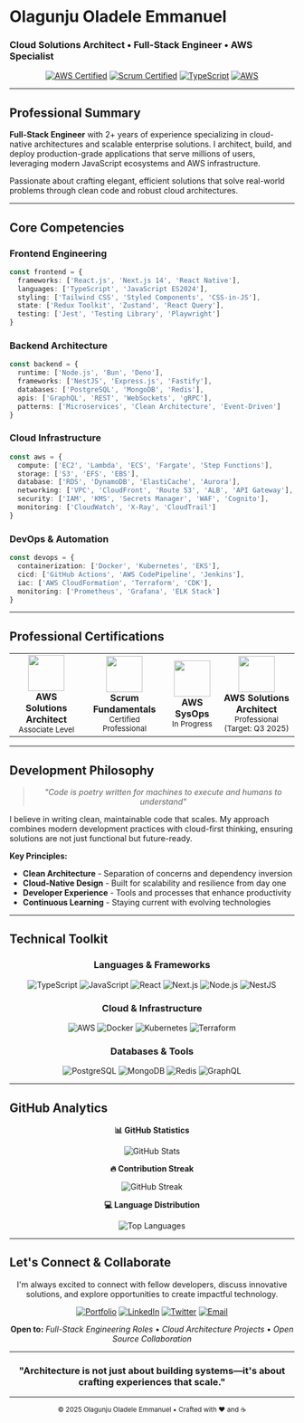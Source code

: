 # Olagunju Oladele Emmanuel
### Cloud Solutions Architect • Full-Stack Engineer • AWS Specialist

<div align="center">

[![AWS Certified](https://img.shields.io/badge/AWS-Solutions%20Architect-FF9900?style=for-the-badge&logo=amazon-aws&logoColor=white)](https://aws.amazon.com/certification/)
[![Scrum Certified](https://img.shields.io/badge/Scrum-Fundamentals%20Certified-0052CC?style=for-the-badge&logo=scrumalliance&logoColor=white)](https://www.scrumalliance.org/)
[![TypeScript](https://img.shields.io/badge/TypeScript-Expert-3178C6?style=for-the-badge&logo=typescript&logoColor=white)](https://www.typescriptlang.org/)
[![AWS](https://img.shields.io/badge/AWS-Cloud%20Native-232F3E?style=for-the-badge&logo=amazon-aws&logoColor=white)](https://aws.amazon.com/)

</div>

---

## **Professional Summary**

**Full-Stack Engineer** with 2+ years of experience specializing in cloud-native architectures and scalable enterprise solutions. I architect, build, and deploy production-grade applications that serve millions of users, leveraging modern JavaScript ecosystems and AWS infrastructure.

Passionate about crafting elegant, efficient solutions that solve real-world problems through clean code and robust cloud architectures.

---

## **Core Competencies**

### **Frontend Engineering**
```typescript
const frontend = {
  frameworks: ['React.js', 'Next.js 14', 'React Native'],
  languages: ['TypeScript', 'JavaScript ES2024'],
  styling: ['Tailwind CSS', 'Styled Components', 'CSS-in-JS'],
  state: ['Redux Toolkit', 'Zustand', 'React Query'],
  testing: ['Jest', 'Testing Library', 'Playwright']
}
```

### **Backend Architecture**
```typescript
const backend = {
  runtime: ['Node.js', 'Bun', 'Deno'],
  frameworks: ['NestJS', 'Express.js', 'Fastify'],
  databases: ['PostgreSQL', 'MongoDB', 'Redis'],
  apis: ['GraphQL', 'REST', 'WebSockets', 'gRPC'],
  patterns: ['Microservices', 'Clean Architecture', 'Event-Driven']
}
```

### **Cloud Infrastructure**
```typescript
const aws = {
  compute: ['EC2', 'Lambda', 'ECS', 'Fargate', 'Step Functions'],
  storage: ['S3', 'EFS', 'EBS'],
  database: ['RDS', 'DynamoDB', 'ElastiCache', 'Aurora'],
  networking: ['VPC', 'CloudFront', 'Route 53', 'ALB', 'API Gateway'],
  security: ['IAM', 'KMS', 'Secrets Manager', 'WAF', 'Cognito'],
  monitoring: ['CloudWatch', 'X-Ray', 'CloudTrail']
}
```

### **DevOps & Automation**
```typescript
const devops = {
  containerization: ['Docker', 'Kubernetes', 'EKS'],
  cicd: ['GitHub Actions', 'AWS CodePipeline', 'Jenkins'],
  iac: ['AWS CloudFormation', 'Terraform', 'CDK'],
  monitoring: ['Prometheus', 'Grafana', 'ELK Stack']
}
```

---

## **Professional Certifications**

<table>
<tr>
<td align="center">
<img src="https://images.credly.com/size/110x110/images/0e284c3f-5164-4b21-8660-0d84737941bc/image.png" width="64"/>
<br><strong>AWS Solutions Architect</strong><br><sub>Associate Level</sub>
</td>
<td align="center">
<img src="https://images.credly.com/size/110x110/images/4e3d6f9f-55d7-4ea7-b0e6-f4d4ff543e22/image.png" width="64"/>
<br><strong>Scrum Fundamentals</strong><br><sub>Certified Professional</sub>
</td>
<td align="center">
<img src="https://images.credly.com/size/110x110/images/2784d0d8-327c-406f-971e-9f0e15097003/image.png" width="64"/>
<br><strong>AWS SysOps</strong><br><sub>In Progress</sub>
</td>
<td align="center">
<img src="https://images.credly.com/size/110x110/images/bd31ef42-d460-493e-8503-39592aaf0458/image.png" width="64"/>
<br><strong>AWS Solutions Architect</strong><br><sub>Professional (Target: Q3 2025)</sub>
</td>
</tr>
</table>

---

## **Development Philosophy**

<div align="center">

> *"Code is poetry written for machines to execute and humans to understand"*

</div>

I believe in writing clean, maintainable code that scales. My approach combines modern development practices with cloud-first thinking, ensuring solutions are not just functional but future-ready.

**Key Principles:**
- **Clean Architecture** - Separation of concerns and dependency inversion
- **Cloud-Native Design** - Built for scalability and resilience from day one  
- **Developer Experience** - Tools and processes that enhance productivity
- **Continuous Learning** - Staying current with evolving technologies

---

## **Technical Toolkit**

<div align="center">

### **Languages & Frameworks**
![TypeScript](https://img.shields.io/badge/TypeScript-3178C6?style=flat-square&logo=typescript&logoColor=white)
![JavaScript](https://img.shields.io/badge/JavaScript-F7DF1E?style=flat-square&logo=javascript&logoColor=black)
![React](https://img.shields.io/badge/React-61DAFB?style=flat-square&logo=react&logoColor=black)
![Next.js](https://img.shields.io/badge/Next.js-000000?style=flat-square&logo=next.js&logoColor=white)
![Node.js](https://img.shields.io/badge/Node.js-339933?style=flat-square&logo=node.js&logoColor=white)
![NestJS](https://img.shields.io/badge/NestJS-E0234E?style=flat-square&logo=nestjs&logoColor=white)

### **Cloud & Infrastructure**
![AWS](https://img.shields.io/badge/AWS-232F3E?style=flat-square&logo=amazon-aws&logoColor=white)
![Docker](https://img.shields.io/badge/Docker-2496ED?style=flat-square&logo=docker&logoColor=white)
![Kubernetes](https://img.shields.io/badge/Kubernetes-326CE5?style=flat-square&logo=kubernetes&logoColor=white)
![Terraform](https://img.shields.io/badge/Terraform-623CE4?style=flat-square&logo=terraform&logoColor=white)

### **Databases & Tools**
![PostgreSQL](https://img.shields.io/badge/PostgreSQL-336791?style=flat-square&logo=postgresql&logoColor=white)
![MongoDB](https://img.shields.io/badge/MongoDB-47A248?style=flat-square&logo=mongodb&logoColor=white)
![Redis](https://img.shields.io/badge/Redis-DC382D?style=flat-square&logo=redis&logoColor=white)
![GraphQL](https://img.shields.io/badge/GraphQL-E10098?style=flat-square&logo=graphql&logoColor=white)

</div>

---

## **GitHub Analytics**

<div align="center">

**📊 GitHub Statistics**

![GitHub Stats](https://github-readme-stats.vercel.app/api?username=MLO-OLAGUNJU&show_icons=true&theme=tokyonight&hide_border=true&count_private=true)

**🔥 Contribution Streak**

![GitHub Streak](https://github-readme-streak-stats.herokuapp.com/?user=MLO-OLAGUNJU&theme=tokyonight&hide_border=true)

**💻 Language Distribution**

![Top Languages](https://github-readme-stats.vercel.app/api/top-langs/?username=MLO-OLAGUNJU&layout=compact&theme=tokyonight&hide_border=true)

</div>

---

## **Let's Connect & Collaborate**

<div align="center">

I'm always excited to connect with fellow developers, discuss innovative solutions, and explore opportunities to create impactful technology.

[![Portfolio](https://img.shields.io/badge/Portfolio-000000?style=for-the-badge&logo=vercel&logoColor=white)](https://mlo-olagunju.vercel.app/)
[![LinkedIn](https://img.shields.io/badge/LinkedIn-0077B5?style=for-the-badge&logo=linkedin&logoColor=white)](https://www.linkedin.com/in/mlo-olagunju/)
[![Twitter](https://img.shields.io/badge/Twitter-1DA1F2?style=for-the-badge&logo=twitter&logoColor=white)](https://twitter.com/mlo_olagunju)
[![Email](https://img.shields.io/badge/Email-D14836?style=for-the-badge&logo=gmail&logoColor=white)](mailto:oladeleemmanuelolagunju@gmail.com)

**Open to:** *Full-Stack Engineering Roles* • *Cloud Architecture Projects* • *Open Source Collaboration*

</div>

---

<div align="center">

### **"Architecture is not just about building systems—it's about crafting experiences that scale."**

</div>

---

<div align="center">
<sub>© 2025 Olagunju Oladele Emmanuel • Crafted with ❤️ and ☕</sub>
</div>
